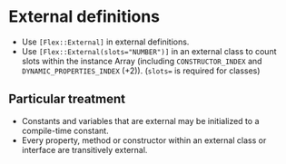 # External definitions

- Use `[Flex::External]` in external definitions.
- Use `[Flex::External(slots="NUMBER")]` in an external class to count slots within the instance Array (including `CONSTRUCTOR_INDEX` and `DYNAMIC_PROPERTIES_INDEX` (+2)). (`slots=` is required for classes)

## Particular treatment

- Constants and variables that are external may be initialized to a compile-time constant.
- Every property, method or constructor within an external class or interface are transitively external.
